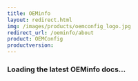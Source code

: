 ```yaml
---
title: OEMinfo
layout: redirect.html
img: /images/products/oemconfig_logo.jpg
redirect_url: /oeminfo/about
product: OEMConfig
productversion:
---
```


### Loading the latest OEMinfo docs...

